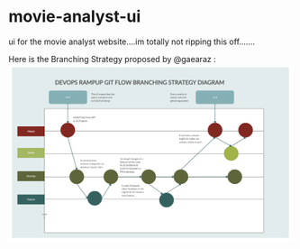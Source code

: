 # movie-analyst-ui

ui for the movie analyst website....im totally not ripping this off.......

Here is the Branching Strategy proposed by @gaearaz :
![BranchingStrategy](DevOpsRampUpgitflow.png)
